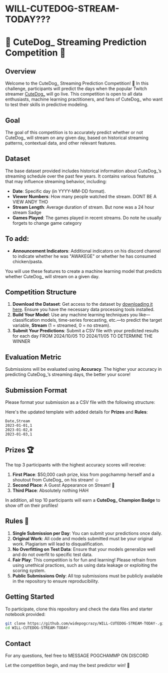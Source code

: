 # WILL-CUTEDOG-STREAM-TODAY???

# 🎉 CuteDog_ Streaming Prediction Competition 🎉

## Overview
Welcome to the CuteDog_ Streaming Prediction Competition! 🚀 In this challenge, participants will predict the days when the popular Twitch streamer [CuteDog_](https://www.twitch.tv/cutedog_) will go live. This competition is open to all data enthusiasts, machine learning practitioners, and fans of CuteDog_ who want to test their skills in predictive modeling.

## Goal
The goal of this competition is to accurately predict whether or not CuteDog_ will stream on any given day, based on historical streaming patterns, contextual data, and other relevant features.

## Dataset
The base dataset provided includes historical information about CuteDog_’s streaming schedule over the past few years. It contains various features that may influence streaming behavior, including:
- **Date**: Specific day (in YYYY-MM-DD format).
- **Viewer Numbers**: How many people watched the stream. DONT BE A VIEW ANDY THO
- **Stream Length**: Average duration of stream. But none was a 24 hour stream Sadge
- **Games Played**: The games played in recent streams. Do note he usually forgets to change game category

## To add:
- **Announcement Indicators**: Additional indicators on his discord channel to indicate whether he was "AWAKEGE" or whether he has consumed chicken/pasta.

You will use these features to create a machine learning model that predicts whether CuteDog_ will stream on a given day.

## Competition Structure
1. **Download the Dataset**: Get access to the dataset by [downloading it here](#). Ensure you have the necessary data processing tools installed.
2. **Build Your Model**: Use any machine learning techniques you like—classification models, time-series forecasting, etc.—to predict the target variable, **Stream** (1 = streamed, 0 = no stream).
3. **Submit Your Predictions**: Submit a CSV file with your predicted results for each day FROM 2024/10/05 TO 2024/11/05 TO DETERMINE THE WINNER

## Evaluation Metric
Submissions will be evaluated using **Accuracy**. The higher your accuracy in predicting CuteDog_’s streaming days, the better your score!

## Submission Format
Please format your submission as a CSV file with the following structure:

Here's the updated template with added details for **Prizes** and **Rules**:

```
Date,Stream
2023-01-01,1
2023-01-02,0
2023-01-03,1
```

## Prizes 🏆
The top 3 participants with the highest accuracy scores will receive:
1. **First Place**: $50,000 cash prize, kiss from pogchammp herself and a shoutout from CuteDog_ on his stream! ☺️
2. **Second Place**: A Guest Appearance on Stream! 👀
3. **Third Place**: Absolutely nothing HAH

In addition, all top 10 participants will earn a **CuteDog_ Champion Badge** to show off on their profiles!

## Rules 📜
1. **Single Submission per Day**: You can submit your predictions once daily.
2. **Original Work**: All code and models submitted must be your original work. Plagiarism will lead to disqualification.
3. **No Overfitting on Test Data**: Ensure that your models generalize well and do not overfit to specific test data.
4. **Fair Play**: This competition is for fun and learning! Please refrain from using unethical practices, such as using data leakage or exploiting the scoring system.
5. **Public Submissions Only**: All top submissions must be publicly available in the repository to ensure reproducibility.

## Getting Started
To participate, clone this repository and check the data files and starter notebook provided:
```bash
git clone https://github.com/widepogcrazy/WILL-CUTEDOG-STREAM-TODAY-.git
cd WILL-CUTEDOG-STREAM-TODAY-
```

## Contact
For any questions, feel free to MESSAGE POGCHAMMP ON DISCORD

Let the competition begin, and may the best predictor win! 🎉
